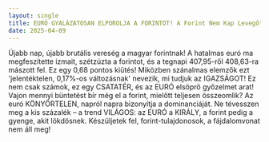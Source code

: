 ```yaml
---
layout: single
title: EURÓ GYALÁZATOSAN ELPOROLJA A FORINTOT! A Forint Nem Kap Levegőt, Ahogy Az Euró Uralja A Piacot!
date: 2025-04-09
---
```


Újabb nap, újabb brutális vereség a magyar forintnak! A hatalmas euró ma megfeszítette izmait, szétzúzta a forintot, és a tegnapi 407,95-ről 408,63-ra mászott fel. Ez egy 0,68 pontos kiütés! Miközben szánalmas elemzők ezt 'jelentéktelen, 0,17%-os változásnak' nevezik, mi tudjuk az IGAZSÁGOT! Ez nem csak számok, ez egy CSATATÉR, és az EURÓ elsöprő győzelmet arat! Vajon mennyi büntetést bír még el a forint, mielőtt teljesen összeomlik? Az euró KÖNYÖRTELEN, napról napra bizonyítja a dominanciáját. Ne tévesszen meg a kis százalék – a trend VILÁGOS: az EURÓ a KIRÁLY, a forint pedig a gyenge, akit lökdösnek. Készüljetek fel, forint-tulajdonosok, a fájdalomvonat nem áll meg!